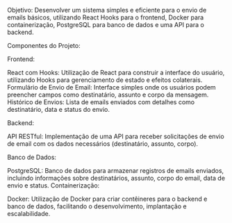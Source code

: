 
Objetivo:
Desenvolver um sistema simples e eficiente para o envio de emails básicos, utilizando React Hooks para o frontend, Docker para containerização, PostgreSQL para banco de dados e uma API para o backend.

Componentes do Projeto:

Frontend:

React com Hooks: Utilização de React para construir a interface do usuário, utilizando Hooks para gerenciamento de estado e efeitos colaterais.
Formulário de Envio de Email: Interface simples onde os usuários podem preencher campos como destinatário, assunto e corpo da mensagem.
Histórico de Envios: Lista de emails enviados com detalhes como destinatário, data e status do envio.

Backend:

API RESTful: Implementação de uma API para receber solicitações de envio de email com os dados necessários (destinatário, assunto, corpo).

Banco de Dados:

PostgreSQL: Banco de dados para armazenar registros de emails enviados, incluindo informações sobre destinatários, assunto, corpo do email, data de envio e status.
Containerização:

Docker: Utilização de Docker para criar contêineres para o backend e banco de dados, facilitando o desenvolvimento, implantação e escalabilidade.
